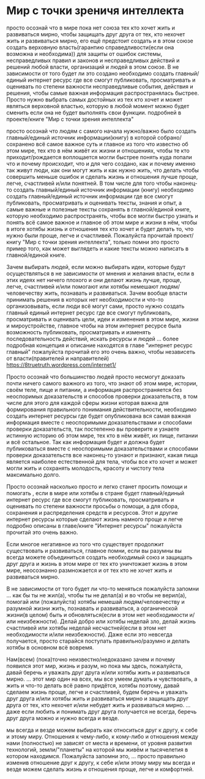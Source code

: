 # Мир с точки зреничя интеллекта

просто осознай что в мире пока нет союза тех кто хочет жить и развиваться мирно, чтобы защищать друг друга от тех, кто нехочет жить и развиваться мирно, его ещё предстоит создать и в этом союзе создать верховную власть(гарантию справедливости(если она возможна и необходима)) для защиты от ошибок системы, несправедливых правил и законов и несправедливых действий и решений любой власти, организаций и людей в этом союзе.
В не зависимости от того будет ли это создано необходимо создать главный/единый интернет ресурс где все смогут публиковать, просматривать и оценивать по степени важности несправедливые события, действия и решения, чтобы самые важная информация распространялась быстрее. Просто нужно выбрать самых достойных из тех кто хочет и может являться верховной властью, которую в любой момент можно будет сменить если она не будет выполнять свои функции.
 подробней в проекте/книге "Мир с точки зрения интеллекта"

просто осознай что людям с самого начала нужно/важно было создать главный/единый источник информации(книгу) в которой собрано/сохранено всё самое важное суть и главное из того что известно об этом мире, тех кто в нём живёт их жизни и отношениях, чтобы те кто приходит/рождается воплощается могли быстрее понять куда попали что и почему происходит, что и для чего создано, как и почему именно так живут люди, как они могут жить и как нужно жить, что делать чтобы совершить меньше ошибок и сделать жизнь и отношения лучше проще, легче, счастливей и/или понятней. В том числе для того чтобы наконец-то создать главный/единый источник информации (книгу) необходимо создать главный/единый источник информации где все смогут публиковать, просматривать и оценивать тексты, знания и опыт, а самые важные и полезные тексты сохранять в главной/единой книге, которую необходимо распространять, чтобы все могли быстро узнать и понять всё самое важное и главное об этом мире и жизни в нём, чтобы в итоге хотябы жизнь и отношения тех кто хочет и будет делать то, что нужно были проще, легче и счастливей. Пожалуйста прочитай проект/книгу "Мир с точки зрения интеллекта", только помни это просто пример того, как может выглядеть и какие тексты можно написать в главной/единой книге.

Зачем выбирать людей, если можно выбирать идеи, которые будут осуществляться в не зависимости от мнения и желания власти, если в этих идеях нет ничего плохого и они делают жизнь лучше, проще, легче, счастливей и/или помогают или хотябы немешают людям/человечеству жить, познавать и развиваться. Зачем вообще власти принимать решения в которых нет необходимости и что-то организовывать, если люди всё могут сами, просто нужно создать главный единый интернет ресурс где все смогут публиковать, просматривать и оценивать цели, идеи и изменения в этом мире, жизни и мироустройстве, главное чтобы на этом интернет ресурсе была возможность публиковать, просматривать и изменять последовательность действий, искать  ресурсы и людей ... более подробная концепция и описание находятся в главе "интернет ресурс главный" пожалуйста прочитай его это очень важно, чтобы независеть от власти(правителей и направителей) https://8truetruth.wordpress.com/internet1/

Просто осознай что большинство людей просто несмогут доказать почти ничего самого важного из того, что знают об этом мире, истории, своём теле, пище и питании, а информация распространяется без неоспоримых доказательств и способов проверки доказательств, в том числе для этого для каждой сферы жизни которая важна для формирования правильного понимания действительности, необходимо создать интернет ресурсы где будет опубликована вся самая важная информация вместе с неоспоримыми доказательствами и способами проверки доказательств, так постепенно вы проверите и узнаете истинную историю об этом мире, тех кто в нём живёт, их пище, питании и всё остальное. Так как информация будет и должна будет публиковаться вместе с неоспоримыми доказательствами и способами проверки доказательств все наконец-то узнают и признают, какая пища является наиболее естественной для тела, чтобы все кто хочет и может могли жить и сохранять молодость, красоту и чистоту тела максимально долго.

Просто осознай насколько просто и легко станет просить помощи и помогать , если в мире или хотябы в стране будет главный/единый интернет ресурс где все смогут публиковать, просматривать и оценивать по степени важности просьбы о помощи, а для сбора, сохранения и распределения средств и ресурсов. Этот и другие интернет ресурсы которые сделают жизнь намного проще и легче подробно описаны в главе/книге "Интернет ресурсы" пожалуйста прочитай это очень важно.

Если многое негативное из того что существует продолжит существовать и развиваться, главное помни, если вы разумны вы всегда можете объединиться создать необходимый союз и защищать друг друга и жизнь в этом мире от тех кто уничтожает жизнь в этом мире, неосознанно размножается и от тех кто не хочет жить и развиваться мирно.

В не зависимости от того будет ли что-то меняться пожалуйста запомни 
...
как бы ты не жил(а), чтобы ты не делал(а) и во чтобы не верил(а), помогай или (пожалуйста) хотябы немешай людям/человечеству и разумной жизни жить, познавать и развиваться, а органической жизни(в целом) быть и обновляться(если в этом нет необходимости и/или неизбежности). Делай добро или хотябы неделай зло, делай жизнь счастливей или хотябы неделай несчастней(если в этом нет необходимости и/или неизбежности). Даже если это невсегда получается, просто старайся поступать правильно/разумно и делать хотябы в основном всё вовремя. 

Нам(всем) (пока)точно неизвестно/недоказано зачем и почему появился этот мир, жизнь и разум, но пока мы здесь, пожалуйста, давай беречь и уважать друг друга и/или хотябы жить и развиваться мирно. 
... 
этот мир один на всех, мы все умеем думать и чувствовать, а жить и что-то делать всё равно придётся, хотябы поэтому, давай сделаем жизнь проще, легче и счастливей, будем беречь и уважать друг друга и/или хотябы жить и развиваться мирно и защищать друг друга от тех, кто нехочет и/или небудет жить и развиваться мирно. 
... 
даже если любить и понимать друг друга получается не всегда, беречь друг друга можно и нужно всегда и везде. 

мы всегда и везде можем выбирать как относиться друг к другу, к себе и этому миру. Отношения к чему-либо, к кому-либо и отношения между нами (полностью) не зависят от места и времени, от уровня развития технологий, земли/"планеты" на которой мы живём и тысячелетия в котором находимся. Пожалуйста запомни это, ... просто правильно изменив отношение друг к другу, к себе и/или этому миру мы всегда и везде можем сделать жизнь и отношения проще, легче и комфортней.

